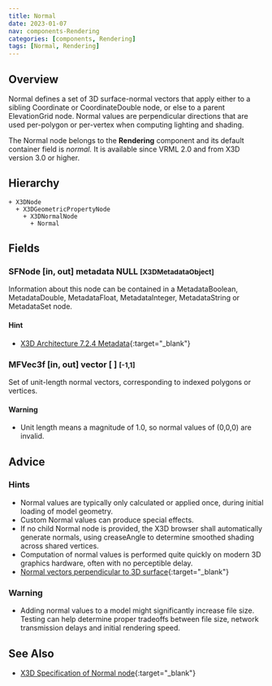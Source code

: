```yaml
---
title: Normal
date: 2023-01-07
nav: components-Rendering
categories: [components, Rendering]
tags: [Normal, Rendering]
---
```

<style>
.post h3 {
  word-spacing: 0.2em;
}
</style>

## Overview

Normal defines a set of 3D surface-normal vectors that apply either to a sibling Coordinate or CoordinateDouble node, or else to a parent ElevationGrid node. Normal values are perpendicular directions that are used per-polygon or per-vertex when computing lighting and shading.

The Normal node belongs to the **Rendering** component and its default container field is *normal.* It is available since VRML 2.0 and from X3D version 3.0 or higher.

## Hierarchy

```
+ X3DNode
  + X3DGeometricPropertyNode
    + X3DNormalNode
      + Normal
```

## Fields

### SFNode [in, out] **metadata** NULL <small>[X3DMetadataObject]</small>

Information about this node can be contained in a MetadataBoolean, MetadataDouble, MetadataFloat, MetadataInteger, MetadataString or MetadataSet node.

#### Hint

- [X3D Architecture 7.2.4 Metadata](https://www.web3d.org/specifications/X3Dv4Draft/ISO-IEC19775-1v4-IS.proof//Part01/components/core.html#Metadata){:target="_blank"}

### MFVec3f [in, out] **vector** [ ] <small>[-1,1]</small>

Set of unit-length normal vectors, corresponding to indexed polygons or vertices.

#### Warning

- Unit length means a magnitude of 1.0, so normal values of (0,0,0) are invalid.

## Advice

### Hints

- Normal values are typically only calculated or applied once, during initial loading of model geometry.
- Custom Normal values can produce special effects.
- If no child Normal node is provided, the X3D browser shall automatically generate normals, using creaseAngle to determine smoothed shading across shared vertices.
- Computation of normal values is performed quite quickly on modern 3D graphics hardware, often with no perceptible delay.
- [Normal vectors perpendicular to 3D surface](https://en.wikipedia.org/wiki/Normal_(geometry)){:target="_blank"}

### Warning

- Adding normal values to a model might significantly increase file size. Testing can help determine proper tradeoffs between file size, network transmission delays and initial rendering speed.

## See Also

- [X3D Specification of Normal node](https://www.web3d.org/documents/specifications/19775-1/V4.0/Part01/components/rendering.html#Normal){:target="_blank"}
